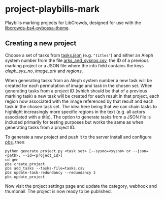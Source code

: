 # project-playbills-mark

Playbills marking projects for LibCrowds, designed for use with the 
[libcrowds-bs4-pybossa-theme](https://github.com/LibCrowds/libcrowds-bs4-pybossa-theme).


## Creating a new project

Choose a set of tasks from [tasks.json](tasks/tasks.json) (e.g. `"titles"`) 
and either an Aleph system number from the file 
[arks_and_sysnos.csv](tasks/arks_and_sysnos.csv), the ID of a previous marking
project or a JSON file where the info field contains the keys *aleph_sys_no*, 
*image_ark* and *regions*.

When generating tasks from an Aleph system number a new task will be created
for each permutation of image and task in the chosen set. When generating
tasks from a project ID (which should be that of a previous marking task) 
a new task will be created for each result in that project, each region 
now associated with the image referenced by that result and each task in the 
chosen task set. The idea here being that we can chain tasks to highlight 
increasingly more specific regions in the text (e.g. all actors associated with 
a title). The option to generate tasks from a JSON file is included primarily 
for testing purposes but works the same as when generating tasks from a project 
ID.

To generate a new project and push it to the server 
install and configure [pbs](https://github.com/Scifabric/pbs), then:

```
python generate_project.py <task set> [--sysno=<sysno> or --json=<path>, --id=<project_id>]
cd gen
pbs create_project
pbs add_tasks --tasks-file=tasks.csv
pbs update-task-redundancy --redundancy 3
pbs update_project
```

Now visit the project settings page and update the category, webhook and 
thumbnail. The project is now ready to be published.
